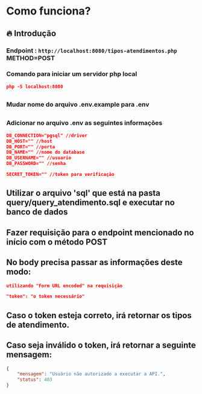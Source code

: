# Como funciona?

## 🔥 Introdução

### Endpoint : `http://localhost:8080/tipos-atendimentos.php` METHOD=POST

### Comando para iniciar um servidor php local
```json
php -S localhost:8080
```

##

### Mudar nome do arquivo .env.example para .env

##

### Adicionar no arquivo .env as seguintes informações

```json
DB_CONNECTION="pgsql" //driver
DB_HOST="" //host
DB_PORT="" //porta
DB_NAME="" //nome do database
DB_USERNAME="" //usuario
DB_PASSWORD="" //senha

SECRET_TOKEN="" //token para verificação
```

##

## Utilizar o arquivo 'sql' que está na pasta query/query_atendimento.sql e executar no banco de dados

## Fazer requisição para o endpoint mencionado no início com o método POST

## No body precisa passar as informações deste modo:
```json
utilizando "Form URL encoded" na requisição

"token": "o token necessário"
```

##

## Caso o token esteja correto, irá retornar os tipos de atendimento.

## Caso seja inválido o token, irá retornar a seguinte mensagem:
```json
{
	"mensagem": "Usuário não autorizado a executar a API.",
	"status": 403
}
```
